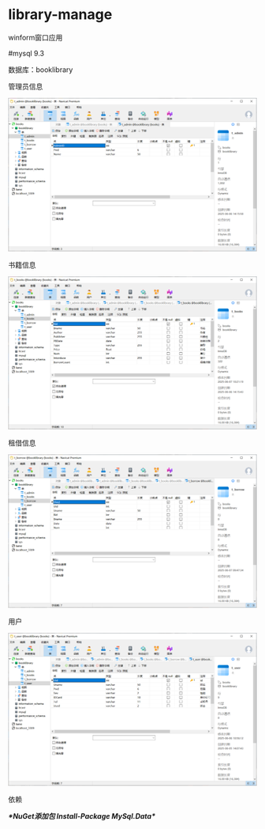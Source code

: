 # library-manage

winform窗口应用

#mysql 9.3

数据库：booklibrary

管理员信息

![image-20250607112851780](images/image-20250607112851780.png)

书籍信息

![image-20250607112909974](images/image-20250607112909974.png)

租借信息

![image-20250607112921825](images/image-20250607112921825.png)

用户

![image-20250607112938203](images/image-20250607112938203.png)

依赖

***\*NuGet添加包 Install-Package MySql.Data\****